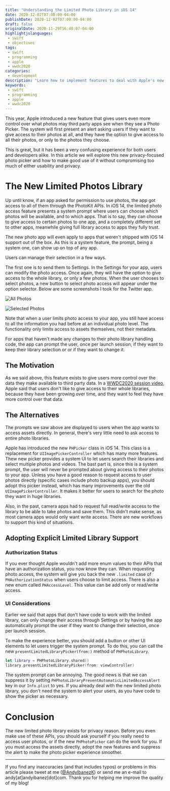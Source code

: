 ```yaml
---
title: "Understanding the Limited Photo Library in iOS 14"
date: 2020-12-02T07:00:00-04:00
publishDate: 2020-12-02T07:00:00-04:00
draft: false
originalDate: 2020-11-29T16:40:07-04:00
highlightjslanguages:
 - swift
 - objectivec
tags:
 - swift
 - programming
 - apple
 - wwdc2020
categories:
 - development
description: "Learn how to implement features to deal with Apple's new privacy-focused photo library features."
keywords:
 - swift
 - programming
 - apple
 - wwdc2020
---
```


This year, Apple introduced a new feature that gives users even more control over what photos may third party apps see when they see a Photo Picker. The system will first present an alert asking users if they want to give access to their photos at all, and they have the option to give access to all their photos, or only to the photos they choose.

This is great, but it has been a very confusing experience for both users and developers alike. In this article we will explore this new privacy-focused photo picker and how to make good use of it without compromising too much of either usability and privacy.

# The New Limited Photos Library

Up until know, if an app asked for permission to use photos, the app got access to all of them through the PhotoKit APIs. In iOS 14, the limited photo access feature presents a system prompt where users can choose which photos will be available, and to which apps. That is to say, they can choose to give access to certain photos to one app, and a completely different set to other apps, meanwhile giving full library access to apps they fully trust.

The new photo app will even apply to apps that weren't shipped with iOS 14 support out of the box. As this is a system feature, the prompt, being a system one, can show up on top of any app.

Users can manage their selection in a few ways.

The first one is to send them to Settings. In the Settings for your app, users can modify the photo access. Once again, they will have the option to give access to the whole library, or only a few photos. When the user chooses to select photos, a new button to select photo access will appear under the option selector. Below are some screenshots I took for the Twitter app.

![All Photos](/img/IMG_7206.PNG)

![Selected Photos](/img/IMG_7207.PNG)

Note that when a user limits photo access to your app, you still have access to all the information you had before at an individual photo level. The functionality only limits access to assets themselves, not their metadata.

For apps that haven't made any changes to their photo library handling code, the app can prompt the user, once per launch session, if they want to keep their library selection or or if they want to change it.

## The Motivation

As we said above, this feature exists to give users more control over the data they make available to third party data. In a [WWDC2020 session video](https://developer.apple.com/videos/play/wwdc2020/10641/), Apple said that users don't like to give access to their whole libraries, because they have been growing over time, and they want to feel they have more control over that data.

## The Alternatives

The prompts we saw above are displayed to users when the app wants to access assets directly. In general, there's very little need to ask access to entire photo libraries.

Apple has introduced the new `PHPicker` class in iOS 14. This class is a replacement for `UIImagePickerController` which has many more features. Thew new picker provides a system UI to let users search their libraries and select multiple photos and videos. The bast part is, since this is a system prompt, the user will never be prompted about giving access to their photos to your app. Unless you have a good reason to request access to user photos directly (specific cases include photo backup apps), you should adopt this picker instead, which has many improvements over the old `UIImagePickerController`. It makes it better for users to search for the photo they want in huge libraries.

Also, in the past, camera apps had to request full read/write access to the library to be able to take photos and save them. This didn't make sense, as most camera apps would only want write access. There are new workflows to support this kind of situations.

## Adopting Explicit Limited Library Support

### Authorization Status

If you ever thought Apple wouldn't add more enum values to their APIs that have an authorization status, you now know they can. When requesting photo access, the system will give you back the new `.limited` case of `PHAuthorizationStatus` when users choose to limit access. There is also a new enum called `PHAccessLevel`. This value can be add only or read/write access.

### UI Considerations

Earlier we said that apps that don't have code to work with the limited library, can only change their access through Settings or by having the app automatically prompt the user if they want to change their selection, once per launch session.

To make the experience better, you should add a button or other UI elements to let users trigger the system prompt. To do this, you can call the new `presentLimitedLibraryPicker(from:)` method of `PHPhotoLibrary`.

```swift
let library = PHPhotoLibrary.shared()
library.presentLimitedLibraryPicker(from: viewController)
```

The system prompt can be annoying. The good news is that we can suppress it by setting `PHPhotoLibraryPreventAutomaticLimitedAccessAlert` key in our `Info.plist` to yes. If you already deal with the new limited photo library, you don't need the system to alert your users, as you have code to show the picker as necessary.

# Conclusion

The new limited photo library exists for privacy reason. Before you even make use of these APIs, you should ask yourself if you really need to access user photos, or if the new `PHPhotoPicker` can do the work for you. If you must access the assets directly, adopt the new features and suppress the alert to make the photo picker experience smoother.

<hr>

If you find any inaccuracies (and that includes typos) or problems in this article please tweet at me ([@AndyIbanezK](https://twitter.com/AndyIbanezK)) or send me an e-mail to andy[at]andyibanez[dot]com. Thank you for helping me improve the quality of my blog!